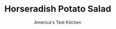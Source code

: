 ---
layout: ../../layouts/MarkdownPostLayout.astro
title: Horseradish Potato Salad
author: America's Test Kitchen
pubDate: 2023-03-15
description: "We packed these potato salads with as much flavor as possible by seasoning them in three different stages."
image_url: https://res.cloudinary.com/hksqkdlah/image/upload/ar_1:1,c_fill,dpr_2.0,f_auto,fl_lossy.progressive.strip_profile,g_faces:auto,q_auto:low,w_344/24623_sfs-potato-salad-horseradish-4
tags: ["Side Dishes","Potatoes"]
calories: 2001
protein: 3
carbohydrates: 29
fats: 
fiber: 4
ingredients: ["2 pounds, Yukon Gold potatoes, unpeeled, cut into 3/4-inch chunks",", Salt and pepper","1/4 cup, finely chopped dill pickles, plus 3 tablespoons brine","1 tablespoon, yellow mustard","3/4 cup, mayonnaise","1/2 cup finely chopped, red onion","1 , celery rib, minced","1/4 cup, prepared horseradish","2 tablespoons, distilled white vinegar","1/2 teaspoon, celery seeds"]
serves: 6
time: "50 minutes, plus 30 minutes chilling"
instructions: ["Place potatoes and 1 teaspoon salt in large saucepan and cover with cold water by 1 inch. Bring to boil over high heat, reduce heat to medium-low, and simmer until potatoes are tender, 10 to 15 minutes.","Drain potatoes thoroughly in colander, then spread out on rimmed baking sheet. Mix 2 tablespoons pickle brine and mustard together in bowl, then drizzle over potatoes, carefully tossing until evenly coated. Refrigerate potato mixture until cooled slightly, about 15 minutes.","Combine mayonnaise, onion, celery, horseradish, vinegar, celery seeds, pickles, remaining 1 tablespoon pickle brine, 1/2 teaspoon salt, and 1/4 teaspoon pepper in large bowl. Add cooled potato mixture and toss to combine. Cover and refrigerate until well chilled, about 30 minutes. (Salad can be refrigerated for up to 2 days.)"]
nutrition: ["726 mg Potassium","101 mg Phosphorus","43 mg Calcium","1 mg Iron","43 mg Magnesium","534 mg Sodium","22 g Fat","1 mg Niacin (B3)","5 g Monounsaturated","13 g Polyunsaturated","33 mg Vitamin C","11 mg Cholesterol","3 g Saturated","4 g Fiber","36 µg Folate (food)","2 g Sugars","8 µg Vitamin K","164 g Water","29 g Carbs","36 µg Folate equivalent (total)","3 g Protein","2 µg Vitamin A","333 kcal Energy","2001 calories"]
notes: "Use the tip of a paring knife to judge the doneness of the potatoes. If the knife inserts easily into the potato pieces, they are done. Red Bliss potatoes can be substituted for Yukon Gold potatoes. Buy refrigerated prepared horseradish, not the shelf-stable kind, which contains preservatives and additives."
---